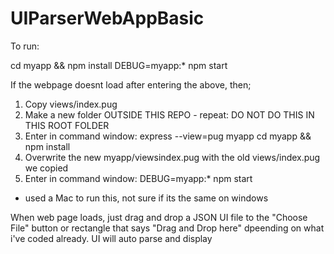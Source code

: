 # UIParserWebAppBasic

To run:

cd myapp && npm install
DEBUG=myapp:* npm start

If the webpage doesnt load after entering the above, then;
1. Copy views/index.pug
2. Make a new folder OUTSIDE THIS REPO - repeat: DO NOT DO THIS IN THIS ROOT FOLDER
3. Enter in command window:
express --view=pug myapp
cd myapp && npm install
4. Overwrite the new myapp/viewsindex.pug with the old views/index.pug we copied
5. Enter in command window: DEBUG=myapp:* npm start

* used a Mac to run this, not sure if its the same on windows

When web page loads, just drag and drop a JSON UI file to the "Choose File" button or rectangle that says "Drag and Drop here" dpeending on what i've coded already. UI will auto parse and display
